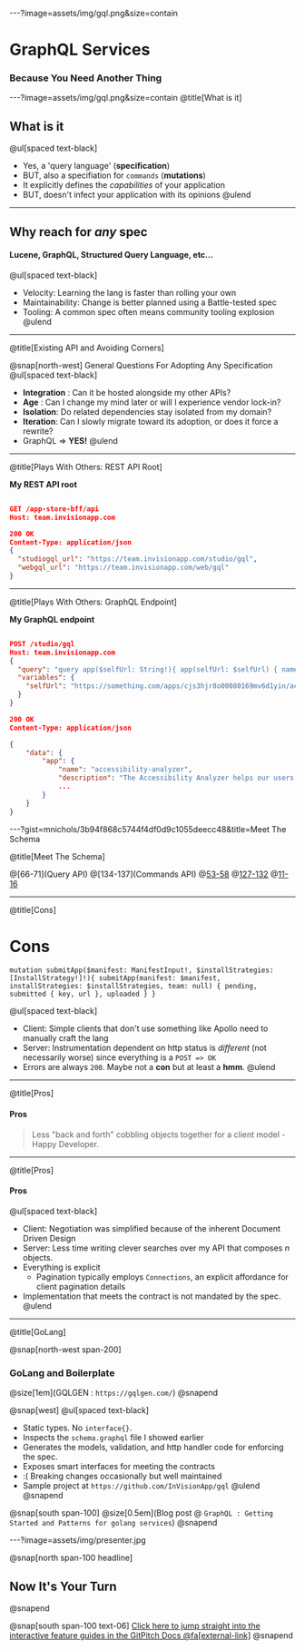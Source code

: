 ---?image=assets/img/gql.png&size=contain
# GraphQL Services
### Because You Need Another Thing

---?image=assets/img/gql.png&size=contain
@title[What is it]

## What is it

@ul[spaced text-black]
- Yes, a 'query language' (**specification**)
- BUT, also a specifiation for `commands` (**mutations**)
- It explicitly defines the _capabilities_ of your application
- BUT, doesn't infect your application with its opinions
@ulend

---

## Why reach for _any_ spec

#### Lucene, GraphQL, Structured Query Language, etc...

@ul[spaced text-black]
- Velocity: Learning the lang is faster than rolling your own
- Maintainability: Change is better planned using a Battle-tested spec
- Tooling: A common spec often means community tooling explosion
@ulend

---

@title[Existing API and Avoiding Corners]

@snap[north-west]
General Questions For Adopting Any Specification
@ul[spaced text-black]
- **Integration** : Can it be hosted alongside my other APIs?
- **Age** : Can I change my mind later or will I experience vendor lock-in?
- **Isolation**: Do related dependencies stay isolated from my domain?
- **Iteration**: Can I slowly migrate toward its adoption, or does it force a rewrite?
- GraphQL => **YES!**
@ulend

---

@title[Plays With Others: REST API Root]

**My REST API root**

```json

GET /app-store-bff/api
Host: team.invisionapp.com

200 OK
Content-Type: application/json
{
  "studiogql_url": "https://team.invisionapp.com/studio/gql",
  "webgql_url": "https://team.invisionapp.com/web/gql"
}

```

---
@title[Plays With Others: GraphQL Endpoint]

**My GraphQL endpoint**

```json

POST /studio/gql
Host: team.invisionapp.com
{
  "query": "query app($selfUrl: String!){ app(selfUrl: $selfUrl) { name, description} }",
  "variables": {
    "selfUrl": "https://something.com/apps/cjs3hjr8o00080169mv6d1yin/accessibility-analyzer/0.4.0"
  }
}

200 OK
Content-Type: application/json

{
    "data": {
        "app": {
            "name": "accessibility-analyzer",
            "description": "The Accessibility Analyzer helps our users design accessible products by analyzing a Studio file to see if it meets W3C accessibility guidelines. A11y Analyzer currently checks contrast ratios between text and backgrounds, minimum text sizes, and minimum line heights.",
            ...
        }
    }
}

```

---?gist=mnichols/3b94f868c5744f4df0d9c1055deecc48&title=Meet The Schema

@title[Meet The Schema]

@[66-71](Query API)
@[134-137](Commands API)
@[53-58](Types)
@[127-132](Inputs)
@[11-16](Enums)

---

@title[Cons]

# Cons

```
mutation submitApp($manifest: ManifestInput!, $installStrategies: [InstallStrategy!]!){ submitApp(manifest: $manifest, installStrategies: $installStrategies, team: null) { pending, submitted { key, url }, uploaded } }
```

@ul[spaced text-black]
- Client: Simple clients that don't use something like Apollo need to manually craft the lang
- Server: Instrumentation dependent on http status is _different_ (not necessarily worse) since everything is a `POST => OK`
- Errors are always `200`. Maybe not a **con** but at least a **hmm**.
@ulend

---

@title[Pros]

#### Pros

> Less "back and forth" cobbling objects together for a client model - Happy Developer.

---

@title[Pros]
#### Pros

@ul[spaced text-black]
- Client: Negotiation was simplified because of the inherent Document Driven Design
- Server: Less time writing clever searches over my API that composes _n_ objects.
- Everything is explicit
  - Pagination typically employs `Connections`, an explicit affordance for client pagination details
- Implementation that meets the contract is not mandated by the spec.
@ulend

---

@title[GoLang]

@snap[north-west span-200]
### GoLang and Boilerplate
@size[1em](GQLGEN : `https://gqlgen.com/`)
@snapend

@snap[west]
@ul[spaced text-black]
- Static types. No `interface{}`.
- Inspects the `schema.graphql` file I showed earlier
- Generates the models, validation, and http handler code for enforcing the spec.
- Exposes smart interfaces for meeting the contracts
- :( Breaking changes occasionally but well maintained
- Sample project at `https://github.com/InVisionApp/gql`
@ulend
@snapend

@snap[south span-100]
@size[0.5em](Blog post @ `GraphQL : Getting Started and Patterns for golang services`)
@snapend

---?image=assets/img/presenter.jpg

@snap[north span-100 headline]
## Now It's Your Turn
@snapend

@snap[south span-100 text-06]
[Click here to jump straight into the interactive feature guides in the GitPitch Docs @fa[external-link]](https://gitpitch.com/docs/getting-started/tutorial/)
@snapend
